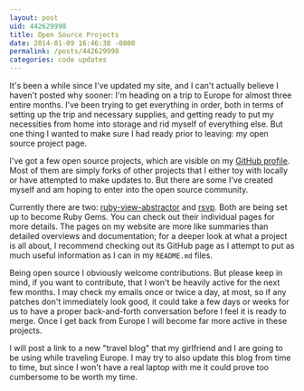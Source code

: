 ```yaml
---
layout: post
uid: 442629998
title: Open Source Projects
date: 2014-01-09 16:46:38 -0800
permalink: /posts/442629998
categories: code updates
---
```


It's been a while since I've updated my site, and I can't actually believe I
haven't posted why sooner: I'm heading on a trip to Europe for almost three
entire months. I've been trying to get everything in order, both in terms of
setting up the trip and necessary supplies, and getting ready to put my
necessities from home into storage and rid myself of everything else. But one
thing I wanted to make sure I had ready prior to leaving: my open source project
page.

I've got a few open source projects, which are visible on my
[GitHub profile][gh]. Most of them are simply forks of other projects that I
either toy with locally or have attempted to make updates to. But there are some
I've created myself and am hoping to enter into the open source
community.

Currently there are two: [ruby-view-abstractor][rva] and [rsvp][rsvp]. Both are
being set up to become Ruby Gems. You can check out their individual pages for
more details. The pages on my website are more like summaries than detailed
overviews and documentation; for a deeper look at what a project is all about, I
recommend checking out its GitHub page as I attempt to put as much useful
information as I can in my `README.md` files.

Being open source I obviously welcome contributions. But please keep in mind, if
you want to contribute, that I won't be heavily active for the next few
months. I may check my emails once or twice a day, at most, so if any patches
don't immediately look good, it could take a few days or weeks for us to have a
proper back-and-forth conversation before I feel it is ready to merge. Once I
get back from Europe I will become far more active in these projects.

I will post a link to a new "travel blog" that my girlfriend and I are going to
be using while traveling Europe. I may try to also update this blog from time to
time, but since I won't have a real laptop with me it could prove too cumbersome
to be worth my time.

[gh]: https://github.com/kolorahl
[rva]: /rva
[rsvp]: /rsvp

